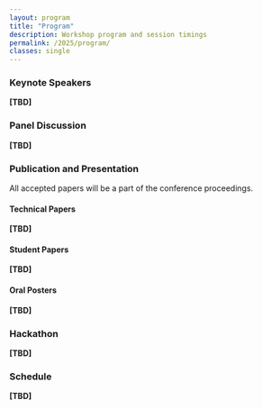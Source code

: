 ```yaml
---
layout: program
title: "Program"
description: Workshop program and session timings
permalink: /2025/program/
classes: single
---
```


### Keynote Speakers
**[TBD]**

### Panel Discussion
**[TBD]**

### Publication and Presentation 
All accepted papers will be a part of the conference proceedings.

#### Technical Papers
**[TBD]**

#### Student Papers
**[TBD]**

#### Oral Posters
**[TBD]**

### Hackathon
**[TBD]**

### Schedule
**[TBD]**
